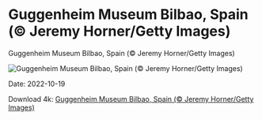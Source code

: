 # Guggenheim Museum Bilbao, Spain (© Jeremy Horner/Getty Images)

Guggenheim Museum Bilbao, Spain (© Jeremy Horner/Getty Images)

![Guggenheim Museum Bilbao, Spain (© Jeremy Horner/Getty Images)](https://bing.com/th?id=OHR.GB25Anni_EN-US8198972228_UHD.jpg&w=1024&h=576)

Date: 2022-10-19

Download 4k: [Guggenheim Museum Bilbao, Spain (© Jeremy Horner/Getty Images)](https://bing.com/th?id=OHR.GB25Anni_EN-US8198972228_UHD.jpg)


